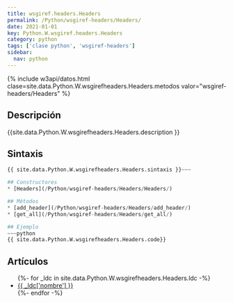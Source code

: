 ```yaml
---
title: wsgiref.headers.Headers
permalink: /Python/wsgiref-headers/Headers/
date: 2021-01-01
key: Python.W.wsgiref.headers.Headers
category: python
tags: ['clase python', 'wsgiref-headers']
sidebar: 
  nav: python
---
```


{% include w3api/datos.html clase=site.data.Python.W.wsgirefheaders.Headers.metodos valor="wsgiref-headers/Headers" %}

## Descripción
{{site.data.Python.W.wsgirefheaders.Headers.description }}

## Sintaxis
~~~python
{{ site.data.Python.W.wsgirefheaders.Headers.sintaxis }}~~~

## Constructores
* [Headers](/Python/wsgiref-headers/Headers/Headers/)

## Métodos
* [add_header](/Python/wsgiref-headers/Headers/add_header/)
* [get_all](/Python/wsgiref-headers/Headers/get_all/)

## Ejemplo
~~~python
{{ site.data.Python.W.wsgirefheaders.Headers.code}}
~~~

## Artículos
<ul>
{%- for _ldc in site.data.Python.W.wsgirefheaders.Headers.ldc -%}
   <li>
       <a href="{{_ldc['url'] }}">{{ _ldc['nombre'] }}</a>
   </li>
{%- endfor -%}
</ul>
